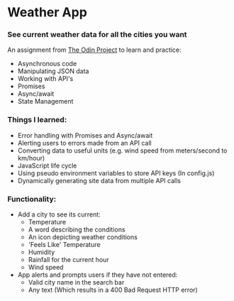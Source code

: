 # Weather App 

### See current weather data for all the cities you want 

An assignment from [The Odin Project](https://www.theodinproject.com/) to learn and practice:
- Asynchronous code 
- Manipulating JSON data
- Working with API's
- Promises
- Async/await
- State Management

### Things I learned:
- Error handling with Promises and Async/await
- Alerting users to errors made from an API call
- Converting data to useful units (e.g. wind speed from meters/second to km/hour)
- JavaScript life cycle 
- Using pseudo environment variables to store API keys (In config.js)
- Dynamically generating site data from multiple API calls

### Functionality:
- Add a city to see its current:
  - Temperature
  - A word describing the conditions
  - An icon depicting weather conditions
  - 'Feels Like' Temperature
  - Humidity
  - Rainfall for the current hour
  - Wind speed
- App alerts and prompts users if they have not entered:
  - Valid city name in the search bar
  - Any text (Which results in a 400 Bad Request HTTP error)


